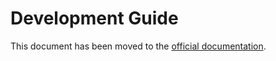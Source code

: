 # Development Guide

This document has been moved to the [official documentation](https://writewithharper.com/docs/contributors/visual-studio-code).
